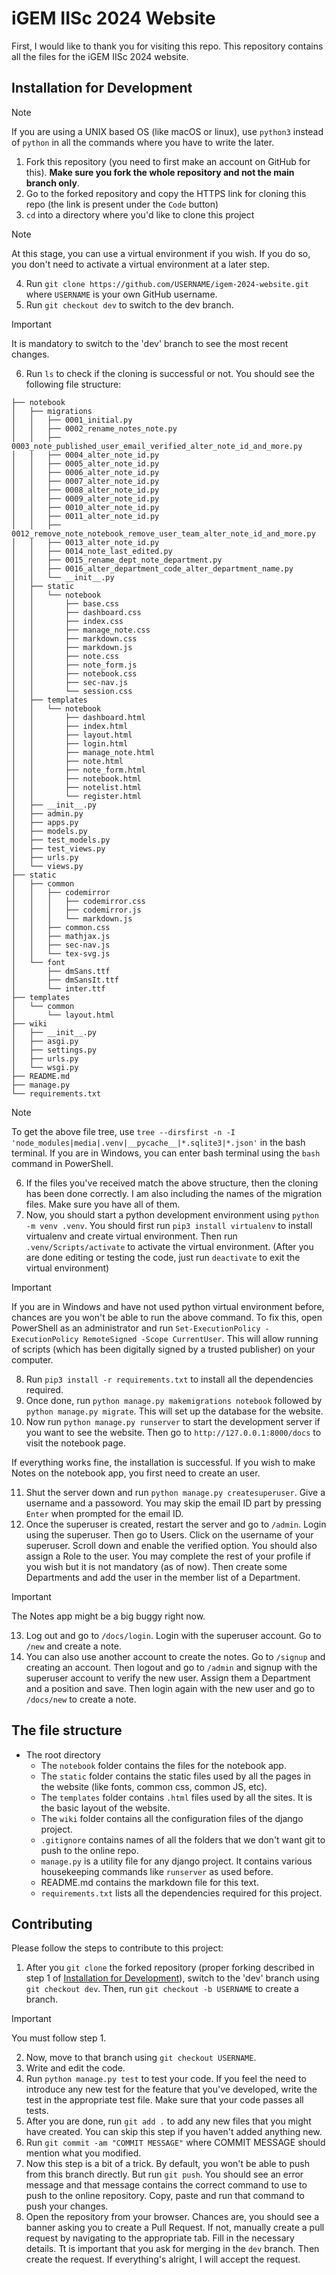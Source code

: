 # iGEM IISc 2024 Website
First, I would like to thank you for visiting this repo. This repository contains all the files for the iGEM IISc 2024 website.

## Installation for Development

> [!NOTE]
> If you are using a UNIX based OS (like macOS or linux), use ```python3``` instead of ```python``` in all the commands where you have to write the later.

1. Fork this repository (you need to first make an account on GitHub for this). **Make sure you fork the whole repository and not the main branch only**.
2. Go to the forked repository and copy the HTTPS link for cloning this repo (the link is present under the ```Code``` button)
3. ```cd``` into a directory where you'd like to clone this project
> [!NOTE]
> At this stage, you can use a virtual environment if you wish. If you do so, you don't need to activate a virtual environment at a later step.
4. Run ```git clone https://github.com/USERNAME/igem-2024-website.git``` where ```USERNAME``` is your own GitHub username.
5. Run ```git checkout dev``` to switch to the dev branch.

> [!IMPORTANT]
> It is mandatory to switch to the 'dev' branch to see the most recent changes.

6. Run ```ls``` to check if the cloning is successful or not. You should see the following file structure:

```
├── notebook
│   ├── migrations
│   │   ├── 0001_initial.py
│   │   ├── 0002_rename_notes_note.py
│   │   ├── 0003_note_published_user_email_verified_alter_note_id_and_more.py
│   │   ├── 0004_alter_note_id.py
│   │   ├── 0005_alter_note_id.py
│   │   ├── 0006_alter_note_id.py
│   │   ├── 0007_alter_note_id.py
│   │   ├── 0008_alter_note_id.py
│   │   ├── 0009_alter_note_id.py
│   │   ├── 0010_alter_note_id.py
│   │   ├── 0011_alter_note_id.py
│   │   ├── 0012_remove_note_notebook_remove_user_team_alter_note_id_and_more.py
│   │   ├── 0013_alter_note_id.py
│   │   ├── 0014_note_last_edited.py
│   │   ├── 0015_rename_dept_note_department.py
│   │   ├── 0016_alter_department_code_alter_department_name.py
│   │   └── __init__.py
│   ├── static
│   │   └── notebook
│   │       ├── base.css
│   │       ├── dashboard.css
│   │       ├── index.css
│   │       ├── manage_note.css
│   │       ├── markdown.css
│   │       ├── markdown.js
│   │       ├── note.css
│   │       ├── note_form.js
│   │       ├── notebook.css
│   │       ├── sec-nav.js
│   │       └── session.css
│   ├── templates
│   │   └── notebook
│   │       ├── dashboard.html
│   │       ├── index.html
│   │       ├── layout.html
│   │       ├── login.html
│   │       ├── manage_note.html
│   │       ├── note.html
│   │       ├── note_form.html
│   │       ├── notebook.html
│   │       ├── notelist.html
│   │       └── register.html
│   ├── __init__.py
│   ├── admin.py
│   ├── apps.py
│   ├── models.py
│   ├── test_models.py
│   ├── test_views.py
│   ├── urls.py
│   └── views.py
├── static
│   ├── common
│   │   ├── codemirror
│   │   │   ├── codemirror.css
│   │   │   ├── codemirror.js
│   │   │   └── markdown.js
│   │   ├── common.css
│   │   ├── mathjax.js
│   │   ├── sec-nav.js
│   │   └── tex-svg.js
│   └── font
│       ├── dmSans.ttf
│       ├── dmSansIt.ttf
│       └── inter.ttf
├── templates
│   └── common
│       └── layout.html
├── wiki
│   ├── __init__.py
│   ├── asgi.py
│   ├── settings.py
│   ├── urls.py
│   └── wsgi.py
├── README.md
├── manage.py
└── requirements.txt
```

> [!NOTE]
> To get the above file tree, use ```tree --dirsfirst -n -I 'node_modules|media|.venv|__pycache__|*.sqlite3|*.json'``` in the bash terminal. If you are in Windows, you can enter bash terminal using the ```bash``` command in PowerShell.

6. If the files you've received match the above structure, then the cloning has been done correctly. I am also including the names of the migration files. Make sure you have all of them.
7. Now, you should start a python development environment using ```python -m venv .venv```. You should first run ```pip3 install virtualenv``` to install virtualenv and create virtual environment. Then run ```.venv/Scripts/activate``` to activate the virtual environment. (After you are done editing or testing the code, just run ```deactivate``` to exit the virtual environment)

> [!IMPORTANT]
> If you are in Windows and have not used python virtual environment before, chances are you won't be able to run the above command. To fix this, open PowerShell as an administrator and run ```Set-ExecutionPolicy -ExecutionPolicy RemoteSigned -Scope CurrentUser```. This will allow running of scripts (which has been digitally signed by a trusted publisher) on your computer.

8. Run ```pip3 install -r requirements.txt``` to install all the dependencies required.
9. Once done, run ```python manage.py makemigrations notebook``` followed by ```python manage.py migrate```. This will set up the database for the website.
10. Now run ```python manage.py runserver``` to start the development server if you want to see the website. Then go to ```http://127.0.0.1:8000/docs``` to visit the notebook page.

If everything works fine, the installation is successful. If you wish to make Notes on the notebook app, you first need to create an user.

11. Shut the server down and run ```python manage.py createsuperuser```. Give a username and a passoword. You may skip the email ID part by pressing ```Enter``` when prompted for the email ID.
12. Once the superuser is created, restart the server and go to ```/admin```. Login using the superuser. Then go to Users. Click on the username of your superuser. Scroll down and enable the verified option. You should also assign a Role to the user. You may complete the rest of your profile if you wish but it is not mandatory (as of now). Then create some Departments and add the user in the member list of a Department.

> [!IMPORTANT]
> The Notes app might be a big buggy right now.

13. Log out and go to ```/docs/login```. Login with the superuser account. Go to ```/new``` and create a note.
14. You can also use another account to create the notes. Go to ```/signup``` and creating an account. Then logout and go to ```/admin``` and signup with the superuser account to verify the new user. Assign them a Department and a position and save. Then login again with the new user and go to ```/docs/new``` to create a note.


## The file structure

- The root directory
    - The ```notebook``` folder contains the files for the notebook app. 
    - The ```static``` folder contains the static files used by all the pages in the website (like fonts, common css, common JS, etc).
    - The ```templates``` folder contains ```.html``` files used by all the sites. It is the basic layout of the website.
    - The ```wiki``` folder contains all the configuration files of the django project.
    - ```.gitignore``` contains names of all the folders that we don't want git to push to the online repo.
    - ```manage.py``` is a utility file for any django project. It contains various housekeeping commands like ```runserver``` as used before.
    - README.md contains the markdown file for this text.
    -  ```requirements.txt``` lists all the dependencies required for this project.

## Contributing

Please follow the steps to contribute to this project:
1. After you ```git clone``` the forked repository (proper forking described in step 1 of [Installation for Development](https://github.com/nathaishik/igem-2024-website/tree/dev?tab=readme-ov-file#installation-for-development)), switch to the 'dev' branch using ```git checkout dev```. Then, run ```git checkout -b USERNAME``` to create a branch.

> [!IMPORTANT]
> You must follow step 1.

2. Now, move to that branch using ```git checkout USERNAME```.
4. Write and edit the code.
5. Run ```python manage.py test``` to test your code. If you feel the need to introduce any new test for the feature that you've developed, write the test in the appropriate test file. Make sure that your code passes all tests.
6. After you are done, run ```git add .``` to add any new files that you might have created. You can skip this step if you haven't added anything new.
7. Run ```git commit -am "COMMIT MESSAGE"``` where COMMIT MESSAGE should mention what you modified.
8. Now this step is a bit of a trick. By default, you won't be able to push from this branch directly. But run ```git push```. You should see an error message and that message contains the correct command to use to push to the online repository. Copy, paste and run that command to push your changes.
9. Open the repository from your browser. Chances are, you should see a banner asking you to create a Pull Request. If not, manually create a pull request by navigating to the appropriate tab. Fill in the necessary details. Tt is important that you ask for merging in the ```dev``` branch. Then create the request. If everything's alright, I will accept the request.
